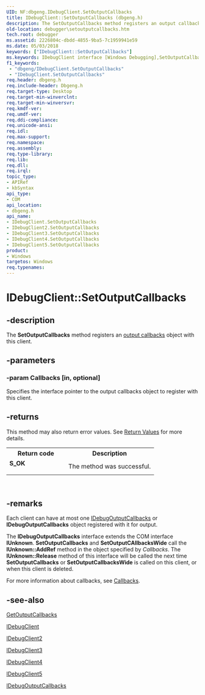 ```yaml
---
UID: NF:dbgeng.IDebugClient.SetOutputCallbacks
title: IDebugClient::SetOutputCallbacks (dbgeng.h)
description: The SetOutputCallbacks method registers an output callbacks object with this client.
old-location: debugger\setoutputcallbacks.htm
tech.root: debugger
ms.assetid: 2226804c-dbdd-4855-9ba5-7c1959941e59
ms.date: 05/03/2018
keywords: ["IDebugClient::SetOutputCallbacks"]
ms.keywords: IDebugClient interface [Windows Debugging],SetOutputCallbacks method, IDebugClient.SetOutputCallbacks, IDebugClient2 interface [Windows Debugging],SetOutputCallbacks method, IDebugClient2::SetOutputCallbacks, IDebugClient3 interface [Windows Debugging],SetOutputCallbacks method, IDebugClient3::SetOutputCallbacks, IDebugClient4 interface [Windows Debugging],SetOutputCallbacks method, IDebugClient4::SetOutputCallbacks, IDebugClient5 interface [Windows Debugging],SetOutputCallbacks method, IDebugClient5::SetOutputCallbacks, IDebugClient::SetOutputCallbacks, IDebugClient_b1da4bc1-b368-475e-bd13-021358f9d234.xml, SetOutputCallbacks, SetOutputCallbacks method [Windows Debugging], SetOutputCallbacks method [Windows Debugging],IDebugClient interface, SetOutputCallbacks method [Windows Debugging],IDebugClient2 interface, SetOutputCallbacks method [Windows Debugging],IDebugClient3 interface, SetOutputCallbacks method [Windows Debugging],IDebugClient4 interface, SetOutputCallbacks method [Windows Debugging],IDebugClient5 interface, dbgeng/IDebugClient2::SetOutputCallbacks, dbgeng/IDebugClient3::SetOutputCallbacks, dbgeng/IDebugClient4::SetOutputCallbacks, dbgeng/IDebugClient5::SetOutputCallbacks, dbgeng/IDebugClient::SetOutputCallbacks, debugger.setoutputcallbacks
f1_keywords:
 - "dbgeng/IDebugClient.SetOutputCallbacks"
 - "IDebugClient.SetOutputCallbacks"
req.header: dbgeng.h
req.include-header: Dbgeng.h
req.target-type: Desktop
req.target-min-winverclnt: 
req.target-min-winversvr: 
req.kmdf-ver: 
req.umdf-ver: 
req.ddi-compliance: 
req.unicode-ansi: 
req.idl: 
req.max-support: 
req.namespace: 
req.assembly: 
req.type-library: 
req.lib: 
req.dll: 
req.irql: 
topic_type:
- APIRef
- kbSyntax
api_type:
- COM
api_location:
- dbgeng.h
api_name:
- IDebugClient.SetOutputCallbacks
- IDebugClient2.SetOutputCallbacks
- IDebugClient3.SetOutputCallbacks
- IDebugClient4.SetOutputCallbacks
- IDebugClient5.SetOutputCallbacks
product:
- Windows
targetos: Windows
req.typenames: 
---
```


# IDebugClient::SetOutputCallbacks


## -description


The <b>SetOutputCallbacks</b> method registers an <a href="https://docs.microsoft.com/windows-hardware/drivers/debugger/using-input-and-output">output callbacks</a> object with this client.


## -parameters




### -param Callbacks [in, optional]

Specifies the interface pointer to the output callbacks object to register with this client.


## -returns



This method may also return error values.  See <a href="https://docs.microsoft.com/windows-hardware/drivers/debugger/hresult-values">Return Values</a> for more details.

<table>
<tr>
<th>Return code</th>
<th>Description</th>
</tr>
<tr>
<td width="40%">
<dl>
<dt><b>S_OK</b></dt>
</dl>
</td>
<td width="60%">
The method was successful.

</td>
</tr>
</table>
 




## -remarks



Each client can have at most one <a href="https://docs.microsoft.com/windows-hardware/drivers/ddi/dbgeng/nn-dbgeng-idebugoutputcallbacks">IDebugOutputCallbacks</a> or <b>IDebugOutputCallbacks</b> object registered with it for output.

The <b>IDebugOutputCallbacks</b> interface extends the COM interface <b>IUnknown</b>.  <b>SetOutputCallbacks</b> and <b>SetOutputCAllbacksWide</b> call the <b>IUnknown::AddRef</b> method in the object specified by <i>Callbacks</i>.  The <b>IUnknown::Release</b> method of this interface will be called the next time <b>SetOutputCallbacks</b> or <b>SetOutputCallbacksWide</b> is called on this client, or when this client is deleted. 

For more information about callbacks, see <a href="https://docs.microsoft.com/windows-hardware/drivers/debugger/using-callback-objects">Callbacks</a>.




## -see-also




<a href="https://docs.microsoft.com/windows-hardware/drivers/ddi/dbgeng/nf-dbgeng-idebugclient5-getoutputcallbacks">GetOutputCallbacks</a>



<a href="https://docs.microsoft.com/windows-hardware/drivers/ddi/dbgeng/nn-dbgeng-idebugclient">IDebugClient</a>



<a href="https://docs.microsoft.com/windows-hardware/drivers/ddi/dbgeng/nn-dbgeng-idebugclient2">IDebugClient2</a>



<a href="https://docs.microsoft.com/windows-hardware/drivers/ddi/dbgeng/nn-dbgeng-idebugclient3">IDebugClient3</a>



<a href="https://docs.microsoft.com/windows-hardware/drivers/ddi/dbgeng/nn-dbgeng-idebugclient4">IDebugClient4</a>



<a href="https://docs.microsoft.com/windows-hardware/drivers/ddi/dbgeng/nn-dbgeng-idebugclient5">IDebugClient5</a>



<a href="https://docs.microsoft.com/windows-hardware/drivers/ddi/dbgeng/nn-dbgeng-idebugoutputcallbacks">IDebugOutputCallbacks</a>
 

 

